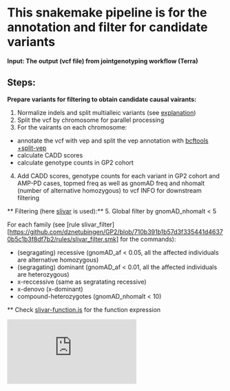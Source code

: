# This snakemake pipeline is for the annotation and filter for candidate variants

**Input: The output (vcf file) from jointgenotyping workflow (Terra)**

## Steps:
**Prepare variants for filtering to obtain candidate causal vairants:**

1. Normalize indels and split multialleic variants (see [explanation](https://genome.sph.umich.edu/wiki/Variant_Normalization))
2. Split the vcf by chromosome for parallel processing 
3. For the vairants on each chromosome: 
- annotate the vcf with vep and split the vep annotation with [bcftools +split-vep](https://samtools.github.io/bcftools/howtos/plugin.split-vep.html) 
- calculate CADD scores
- calculate genotype counts in GP2 cohort 
4. Add CADD scores, genotype counts for each variant in GP2 cohort and AMP-PD cases, topmed freq as well as gnomAD freq and nhomalt (number of alternative homozygous) to vcf INFO for downstream filtering

** Filtering (here [slivar](https://github.com/brentp/slivar) is used):**
5. Global filter by gnomAD_nhomalt < 5

For each family (see [rule slivar_filter][https://github.com/dznetubingen/GP2/blob/710b391b1b57d3f335441d46370b5c1b3f8df7b2/rules/slivar_filter.smk] for the commands):
- (segragating) recessive (gnomAD_af < 0.05, all the affected individuals are alternative homozygous)
- (segragating) dominant (gnomAD_af < 0.01, all the affected individuals are heterozygous)
- x-reccessive (same as segratating recessive)
- x-denovo  (x-dominant)
- compound-heterozygotes (gnomAD_nhomalt < 10)

** Check [slivar-function.js](https://github.com/dznetubingen/GP2/blob/710b391b1b57d3f335441d46370b5c1b3f8df7b2/slivar-functions.js) for the function expression


![Workflow](https://github.com/dznetubingen/GP2/blob/710b391b1b57d3f335441d46370b5c1b3f8df7b2/rulegraph.pdf)



